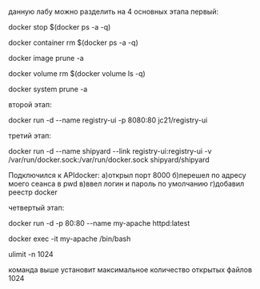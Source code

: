 данную лабу можно разделить на 4 основных этапа
первый:

docker stop $(docker ps -a -q)

docker container rm $(docker ps -a -q)

docker image prune -a

docker volume rm $(docker volume ls -q)

docker system prune -a

второй этап:

docker run -d --name registry-ui -p 8080:80 jc21/registry-ui

третий этап:

docker run -d --name shipyard --link registry-ui:registry-ui -v /var/run/docker.sock:/var/run/docker.sock shipyard/shipyard

Подключился к APIdocker: а)открыл порт 8000 б)перешел по адресу моего сеанса в pwd в)ввел логин и пароль по умолчанию г)добавил реестр docker

четвертый этап:

docker run -d -p 80:80 --name my-apache httpd:latest

docker exec -it my-apache /bin/bash

ulimit -n 1024

команда выше установит максимальное количество открытых файлов 1024

